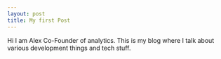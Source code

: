 ```yaml
---
layout: post
title: My first Post
---
```


Hi I am Alex Co-Founder of analytics. This is my blog where I talk about various development things and tech stuff.
